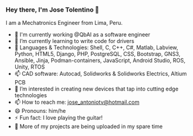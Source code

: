 ### Hey there, I'm Jose Tolentino 👋 

I am a Mechatronics Engineer from Lima, Peru.

- 🔭 I'm currently working @QbAI as a software engineer
- 🌱 I’m currently learning to write code for drivers
- 💬 Languages & Technologies: Shell, C, C++, C#, Matlab, Labview, Python, HTML5, Django, PHP, PostgreSQL, CSS, Bootstrap, GNS3, Ansible, Jinja, Podman-containers, JavaScript, Android Studio, ROS, Unity, RTOS
- 📫 CAD software: Autocad, Solidworks & Solidworks Electrics, Altium PCB
- 👀 I’m interested in creating new devices that tap into cutting edge technologies
- 📫 How to reach me: jose_antoniotv@hotmail.com
- 😄 Pronouns: him/he
- ⚡ Fun fact: I love playing the guitar!
- 💬 More of my projects are being uploaded in my spare time
<!---
josetv91/josetv91 is a ✨ special ✨ repository because its `README.md` (this file) appears on your GitHub profile.
You can click the Preview link to take a look at your changes.
--->
